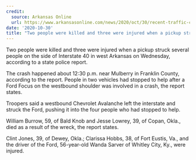 ```yaml
---
credit:
  source: Arkansas Online
  url: https://www.arkansasonline.com/news/2020/oct/30/recent-traffic-crashes-claim-seven-lives/?news-arkansas
date: '2020-10-30'
title: "Two people were killed and three were injured when a pickup struck several people on the side of Interstate 40 in west Arkansas"
---
```

Two people were killed and three were injured when a pickup struck several people on the side of Interstate 40 in west Arkansas on Wednesday, according to a state police report.

The crash happened about 12:30 p.m. near Mulberry in Franklin County, according to the report. People in two vehicles had stopped to help after a Ford Focus on the westbound shoulder was involved in a crash, the report states.

Troopers said a westbound Chevrolet Avalanche left the interstate and struck the Ford, pushing it into the four people who had stopped to help.

William Burrow, 59, of Bald Knob and Jesse Lowrey, 39, of Copan, Okla., died as a result of the wreck, the report states.

Clint Jones, 39, of Dewey, Okla.; Clarissa Hobbs, 38, of Fort Eustis, Va., and the driver of the Ford, 56-year-old Wanda Sarver of Whitley City, Ky., were injured.

